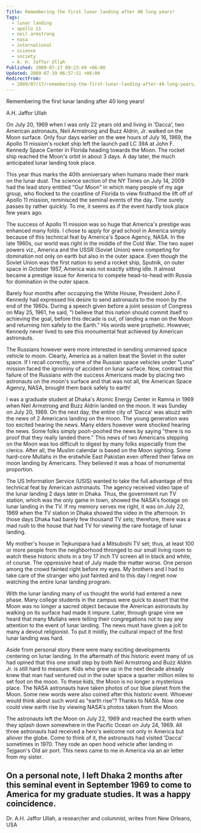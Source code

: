 ```yaml
---
Title: Remembering the first lunar landing after 40 long years!
Tags:
  - lunar landing
  - apollo 11
  - neil armstrong
  - nasa
  - international
  - science
  - society
  - A. H. Jaffor Ullah
Published: 2009-07-17 09:23:49 +06:00
Updated: 2009-07-19 06:57:51 +06:00
RedirectFrom:
  - 2009/07/17/remembering-the-first-lunar-landing-after-40-long-years/
---
```


Remembering the first lunar landing after 40 long years!

A.H. Jaffor Ullah

On July 20, 1969 when I was only 22 years old and living in 'Dacca', two American astronauts, Neil Armstrong and Buzz Aldrin, Jr. walked on the Moon surface. Only four days earlier on the wee hours of July 16, 1969, the Apollo 11 mission's rocket ship left the launch pad LC 39A at John F. Kennedy Space Center in Florida heading towards the Moon.  The rocket ship reached the Moon's orbit in about 3 days.  A day later, the much anticipated lunar landing took place.  

This year thus marks the 40th anniversary when humans made their mark on the lunar dust.  The science section of the NY Times on July 14, 2009 had the lead story entitled "Our Moon" in which many people of my age group, who flocked to the coastline of Florida to view firsthand the lift off of Apollo 11 mission, reminisced the seminal events of the day.  Time surely passes by rather quickly.  To me, it seems as if the event hardly took place few years ago.  

The success of Apollo 11 mission was so huge that America's prestige was enhanced many folds.  I chose to apply for grad school in America simply because of this technical feat by America's Space Agency, NASA.  In the late 1960s, our world was right in the middle of the Cold War.  The two super powers viz., America and the USSR (Soviet Union) were competing for domination not only on earth but also in the outer space.  Even though the Soviet Union was the first nation to send a rocket ship, Sputnik, on outer space in October 1957, America was not exactly sitting idle.  It almost became a prestige issue for America to compete head-to-head with Russia for domination in the outer space.  

Barely four months after occupying the White House, President John F. Kennedy had expressed his desire to send astronauts to the moon by the end of the 1960s.   During a speech given before a joint session of Congress on May 25, 1961, he said, "I believe that this nation should commit itself to achieving the goal, before this decade is out, of landing a man on the Moon and returning him safely to the Earth." His words were prophetic. However, Kennedy never lived to see this monumental feat achieved by American astronauts.  

The Russians however were more interested in sending unmanned space vehicle to moon.  Clearly, America as a nation beat the Soviet in the outer space.  If I recall correctly, some of the Russian space vehicles under "Luna" mission faced the ignominy of accident on lunar surface.  Now, contrast this failure of the Russians with the success Americans made by placing two astronauts on the moon's surface and that was not all, the American Space Agency, NASA, brought them back safely to earth!

I was a graduate student at Dhaka's Atomic Energy Center in Ramna in 1969 when Neil Armstrong and Buzz Aldrin landed on the moon.  It was Sunday on July 20, 1969.  On the next day, the entire city of 'Dacca' was abuzz with the news of 2 Americans landing on the moon.  The young generation was too excited hearing the news.  Many elders however were shocked hearing the news.  Some folks simply pooh-poohed the news by saying "there is no proof that they really landed there."  This news of two Americans stepping on the Moon was too difficult to digest by many folks especially from the clerics.  After all, the Muslim calendar is based on the Moon sighting.  Some hard-core Mullahs in the erstwhile East Pakistan even offered their fatwa on moon landing by Americans.  They believed it was a hoax of monumental proportion.

The US Information Service (USIS) wanted to take the full advantage of this technical feat by American astronauts. The agency received video tape of the lunar landing 2 days later in Dhaka.  Thus, the government run TV station, which was the only game in town, showed the NASA's footage on lunar landing in the TV.  If my memory serves me right, it was on July 22, 1969 when the TV station in Dhaka showed the video in the afternoon.  In those days Dhaka had barely few thousand TV sets; therefore, there was a mad rush to the house that had TV for viewing the rare footage of lunar landing. 

My mother's house in Tejkunipara had a Mitsubishi TV set; thus, at least 100 or more people from the neighborhood thronged to our small living room to watch these historic shots in a tiny 17 inch TV screen all in black and white, of course.  The oppressive heat of July made the matter worse.  One person among the crowd fainted right before my eyes.  My brothers and I had to take care of the stranger who just fainted and to this day I regret now watching the entire lunar landing program.

With the lunar landing many of us thought the world had entered a new phase.  Many college students in the campus were quick to assert that the Moon was no longer a sacred object because the American astronauts by walking on its surface had made it impure.  Later, through grape vine we heard that many Mullahs were telling their congregations not to pay any attention to the event of lunar landing.  The news must have given a jolt to many a devout religionist. To put it mildly, the cultural impact of the first lunar landing was hard.  

Aside from personal story there were many exciting developments centering on lunar landing.  In the aftermath of this historic event many of us had opined that this one small step by both Neil Armstrong and Buzz Aldrin Jr. is still hard to measure.  Kids who grew up in the next decade already knew that man had ventured out in the outer space a quarter million miles to set foot on the moon.  To these kids, the Moon is no longer a mysterious place. The NASA astronauts have taken photos of our blue planet from the Moon.  Some new words were also coined after this historic event.  Whoever would think about such word as "earth rise"?  Thanks to NASA.  Now one could view earth rise by viewing NASA's photos taken from the Moon.

The astronauts left the Moon on July 22, 1969 and reached the earth when they splash down somewhere in the Pacific Ocean on July 24, 1969.  All three astronauts had received a hero's welcome not only in America but allover the globe.  Come to think of it, the astronauts had visited 'Dacca' sometimes in 1970.  They rode an open hood vehicle after landing in Tejgaon's Old air port.  This news came to me in America via an air letter from my sister.   

On a personal note, I left Dhaka 2 months after this seminal event in September 1969 to come to America for my graduate studies.  It was a happy coincidence.         
---------------------
 Dr. A.H. Jaffor Ullah, a researcher and columnist, writes from New Orleans, USA
